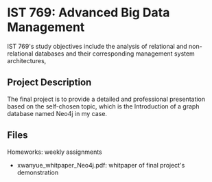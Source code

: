 # IST 769: Advanced Big Data Management 
IST 769's study objectives include the analysis of relational and non-relational databases and their corresponding management system architectures,

## Project Description
The final project is to provide a detailed and professional presentation based on the self-chosen topic, which is the Introduction of a graph database named Neo4j in my case.

## Files
Homeworks: weekly assignments <br>
- xwanyue_whitpaper_Neo4j.pdf: whitpaper of final project's demonstration <br>
